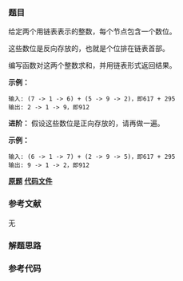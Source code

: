 ### 题目
给定两个用链表表示的整数，每个节点包含一个数位。

这些数位是反向存放的，也就是个位排在链表首部。

编写函数对这两个整数求和，并用链表形式返回结果。



**示例：**

    
    
    输入: (7 -> 1 -> 6) + (5 -> 9 -> 2)，即617 + 295
    输出: 2 -> 1 -> 9，即912
    

**进阶：** 假设这些数位是正向存放的，请再做一遍。

**示例：**

    
    
    输入: (6 -> 1 -> 7) + (2 -> 9 -> 5)，即617 + 295
    输出: 9 -> 1 -> 2，即912
    

 **[原题](https://leetcode-cn.com/problems/sum-lists-lcci/)**    **[代码文件]()**


### 参考文献
无

### 解题思路




### 参考代码

```go


```




